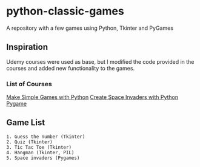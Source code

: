 # python-classic-games
 A repository with a few games using Python, Tkinter and PyGames

## Inspiration

Udemy courses were used as base, but I modified the code provided in the courses and added new functionality to the games. 

### List of Courses
  [Make Simple Games with Python](https://www.udemy.com/course/make-simple-games-with-python/?couponCode=JUST4U02223)
  [Create Space Invaders with Python Pygame](https://www.udemy.com/course/create-space-invaders-with-python-pygame/)

## Game List

    1. Guess the number (Tkinter)
    2. Quiz (Tkinter)
    3. Tic Tac Toe (Tkinter)
    4. Hangman (Tkinter, PIL)
    5. Space invaders (Pygames)


